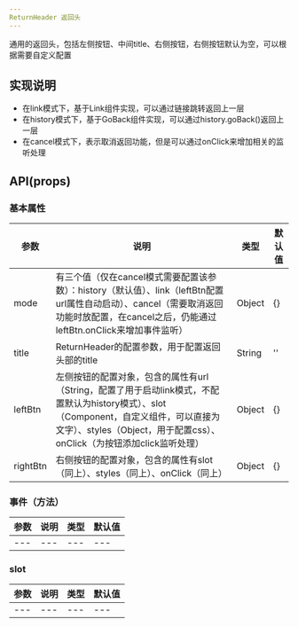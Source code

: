 ```yaml
---
ReturnHeader 返回头
---
```


通用的返回头，包括左侧按钮、中间title、右侧按钮，右侧按钮默认为空，可以根据需要自定义配置

## 实现说明
- 在link模式下，基于Link组件实现，可以通过链接跳转返回上一层
- 在history模式下，基于GoBack组件实现，可以通过history.goBack()返回上一层
- 在cancel模式下，表示取消返回功能，但是可以通过onClick来增加相关的监听处理
## API(props)

### 基本属性
| 参数 | 说明 | 类型 | 默认值 |
| --- | --- | --- | --- |
| mode | 有三个值（仅在cancel模式需要配置该参数）：history（默认值）、link（leftBtn配置url属性自动启动）、cancel（需要取消返回功能时放配置，在cancel之后，仍能通过leftBtn.onClick来增加事件监听） | Object | {} |
| title | ReturnHeader的配置参数，用于配置返回头部的title | String | '' |
| leftBtn | 左侧按钮的配置对象，包含的属性有url（String，配置了用于启动link模式，不配置默认为history模式）、slot（Component，自定义组件，可以直接为文字）、styles（Object，用于配置css）、onClick（为按钮添加click监听处理） | Object | {} |
| rightBtn | 右侧按钮的配置对象，包含的属性有slot（同上）、styles（同上）、onClick（同上） | Object | {} |

### 事件（方法）
| 参数 | 说明 | 类型 | 默认值 |
| --- | --- | --- | --- |
| --- | --- | --- | --- |


### slot
| 参数 | 说明 | 类型 | 默认值 |
| --- | --- | --- | --- |
| --- | --- | --- | --- |

